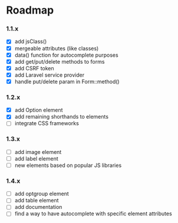 # Roadmap

### 1.1.x
- [x] add jsClass()
- [x] mergeable attributes (like classes)
- [x] data() function for autocomplete purposes
- [x] add get/put/delete methods to forms
- [x] add CSRF token
- [x] add Laravel service provider
- [x] handle put/delete param in Form::method()

### 1.2.x
- [x] add Option element
- [x] add remaining shorthands to elements
- [ ] integrate CSS frameworks

### 1.3.x 
- [ ] add image element
- [ ] add label element
- [ ] new elements based on popular JS libraries

### 1.4.x
- [ ] add optgroup element
- [ ] add table element
- [ ] add documentation
- [ ] find a way to have autocomplete with specific element attributes
